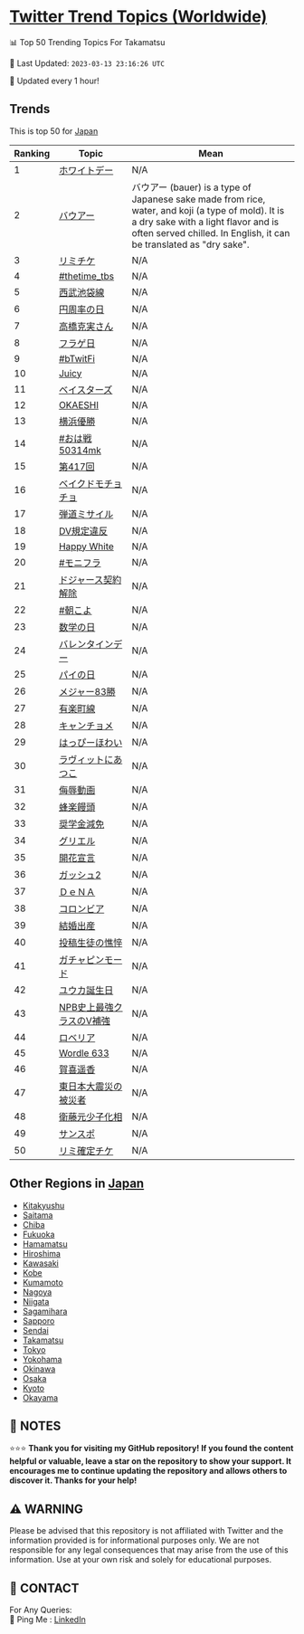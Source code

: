 [Twitter Trend Topics (Worldwide)](https://github.com/ErcinDedeoglu/Twitter-Trend-Topics)
==========


📊 Top 50 Trending Topics For Takamatsu

📆 Last Updated: `2023-03-13 23:16:26 UTC`

🔧 Updated every 1 hour!


## Trends

This is top 50 for [Japan](</Japan>)

| Ranking | Topic | Mean |
| ------- | ------------ | ------------ |
| 1 | [ホワイトデー](http://twitter.com/search?q=%e3%83%9b%e3%83%af%e3%82%a4%e3%83%88%e3%83%87%e3%83%bc) | N/A |
| 2 | [バウアー](http://twitter.com/search?q=%e3%83%90%e3%82%a6%e3%82%a2%e3%83%bc) | バウアー (bauer) is a type of Japanese sake made from rice, water, and koji (a type of mold). It is a dry sake with a light flavor and is often served chilled. In English, it can be translated as "dry sake". |
| 3 | [リミチケ](http://twitter.com/search?q=%e3%83%aa%e3%83%9f%e3%83%81%e3%82%b1) | N/A |
| 4 | [#thetime_tbs](http://twitter.com/search?q=%23thetime_tbs) | N/A |
| 5 | [西武池袋線](http://twitter.com/search?q=%e8%a5%bf%e6%ad%a6%e6%b1%a0%e8%a2%8b%e7%b7%9a) | N/A |
| 6 | [円周率の日](http://twitter.com/search?q=%e5%86%86%e5%91%a8%e7%8e%87%e3%81%ae%e6%97%a5) | N/A |
| 7 | [高橋克実さん](http://twitter.com/search?q=%e9%ab%98%e6%a9%8b%e5%85%8b%e5%ae%9f%e3%81%95%e3%82%93) | N/A |
| 8 | [フラゲ日](http://twitter.com/search?q=%e3%83%95%e3%83%a9%e3%82%b2%e6%97%a5) | N/A |
| 9 | [#bTwitFi](http://twitter.com/search?q=%23bTwitFi) | N/A |
| 10 | [Juicy](http://twitter.com/search?q=Juicy) | N/A |
| 11 | [ベイスターズ](http://twitter.com/search?q=%e3%83%99%e3%82%a4%e3%82%b9%e3%82%bf%e3%83%bc%e3%82%ba) | N/A |
| 12 | [OKAESHI](http://twitter.com/search?q=OKAESHI) | N/A |
| 13 | [横浜優勝](http://twitter.com/search?q=%e6%a8%aa%e6%b5%9c%e5%84%aa%e5%8b%9d) | N/A |
| 14 | [#おは戦50314mk](http://twitter.com/search?q=%23%e3%81%8a%e3%81%af%e6%88%a650314mk) | N/A |
| 15 | [第417回](http://twitter.com/search?q=%e7%ac%ac417%e5%9b%9e) | N/A |
| 16 | [ベイクドモチョチョ](http://twitter.com/search?q=%e3%83%99%e3%82%a4%e3%82%af%e3%83%89%e3%83%a2%e3%83%81%e3%83%a7%e3%83%81%e3%83%a7) | N/A |
| 17 | [弾道ミサイル](http://twitter.com/search?q=%e5%bc%be%e9%81%93%e3%83%9f%e3%82%b5%e3%82%a4%e3%83%ab) | N/A |
| 18 | [DV規定違反](http://twitter.com/search?q=DV%e8%a6%8f%e5%ae%9a%e9%81%95%e5%8f%8d) | N/A |
| 19 | [Happy White](http://twitter.com/search?q=Happy+White) | N/A |
| 20 | [#モニフラ](http://twitter.com/search?q=%23%e3%83%a2%e3%83%8b%e3%83%95%e3%83%a9) | N/A |
| 21 | [ドジャース契約解除](http://twitter.com/search?q=%e3%83%89%e3%82%b8%e3%83%a3%e3%83%bc%e3%82%b9%e5%a5%91%e7%b4%84%e8%a7%a3%e9%99%a4) | N/A |
| 22 | [#朝こよ](http://twitter.com/search?q=%23%e6%9c%9d%e3%81%93%e3%82%88) | N/A |
| 23 | [数学の日](http://twitter.com/search?q=%e6%95%b0%e5%ad%a6%e3%81%ae%e6%97%a5) | N/A |
| 24 | [バレンタインデー](http://twitter.com/search?q=%e3%83%90%e3%83%ac%e3%83%b3%e3%82%bf%e3%82%a4%e3%83%b3%e3%83%87%e3%83%bc) | N/A |
| 25 | [パイの日](http://twitter.com/search?q=%e3%83%91%e3%82%a4%e3%81%ae%e6%97%a5) | N/A |
| 26 | [メジャー83勝](http://twitter.com/search?q=%e3%83%a1%e3%82%b8%e3%83%a3%e3%83%bc83%e5%8b%9d) | N/A |
| 27 | [有楽町線](http://twitter.com/search?q=%e6%9c%89%e6%a5%bd%e7%94%ba%e7%b7%9a) | N/A |
| 28 | [キャンチョメ](http://twitter.com/search?q=%e3%82%ad%e3%83%a3%e3%83%b3%e3%83%81%e3%83%a7%e3%83%a1) | N/A |
| 29 | [はっぴーほわい](http://twitter.com/search?q=%e3%81%af%e3%81%a3%e3%81%b4%e3%83%bc%e3%81%bb%e3%82%8f%e3%81%84) | N/A |
| 30 | [ラヴィットにあつこ](http://twitter.com/search?q=%e3%83%a9%e3%83%b4%e3%82%a3%e3%83%83%e3%83%88%e3%81%ab%e3%81%82%e3%81%a4%e3%81%93) | N/A |
| 31 | [侮辱動画](http://twitter.com/search?q=%e4%be%ae%e8%be%b1%e5%8b%95%e7%94%bb) | N/A |
| 32 | [蜂楽饅頭](http://twitter.com/search?q=%e8%9c%82%e6%a5%bd%e9%a5%85%e9%a0%ad) | N/A |
| 33 | [奨学金減免](http://twitter.com/search?q=%e5%a5%a8%e5%ad%a6%e9%87%91%e6%b8%9b%e5%85%8d) | N/A |
| 34 | [グリエル](http://twitter.com/search?q=%e3%82%b0%e3%83%aa%e3%82%a8%e3%83%ab) | N/A |
| 35 | [開花宣言](http://twitter.com/search?q=%e9%96%8b%e8%8a%b1%e5%ae%a3%e8%a8%80) | N/A |
| 36 | [ガッシュ2](http://twitter.com/search?q=%e3%82%ac%e3%83%83%e3%82%b7%e3%83%a52) | N/A |
| 37 | [ＤｅＮＡ](http://twitter.com/search?q=%ef%bc%a4%ef%bd%85%ef%bc%ae%ef%bc%a1) | N/A |
| 38 | [コロンビア](http://twitter.com/search?q=%e3%82%b3%e3%83%ad%e3%83%b3%e3%83%93%e3%82%a2) | N/A |
| 39 | [結婚出産](http://twitter.com/search?q=%e7%b5%90%e5%a9%9a%e5%87%ba%e7%94%a3) | N/A |
| 40 | [投稿生徒の憔悴](http://twitter.com/search?q=%e6%8a%95%e7%a8%bf%e7%94%9f%e5%be%92%e3%81%ae%e6%86%94%e6%82%b4) | N/A |
| 41 | [ガチャピンモード](http://twitter.com/search?q=%e3%82%ac%e3%83%81%e3%83%a3%e3%83%94%e3%83%b3%e3%83%a2%e3%83%bc%e3%83%89) | N/A |
| 42 | [ユウカ誕生日](http://twitter.com/search?q=%e3%83%a6%e3%82%a6%e3%82%ab%e8%aa%95%e7%94%9f%e6%97%a5) | N/A |
| 43 | [NPB史上最強クラスのV補強](http://twitter.com/search?q=NPB%e5%8f%b2%e4%b8%8a%e6%9c%80%e5%bc%b7%e3%82%af%e3%83%a9%e3%82%b9%e3%81%aeV%e8%a3%9c%e5%bc%b7) | N/A |
| 44 | [ロベリア](http://twitter.com/search?q=%e3%83%ad%e3%83%99%e3%83%aa%e3%82%a2) | N/A |
| 45 | [Wordle 633](http://twitter.com/search?q=Wordle+633) | N/A |
| 46 | [賀喜遥香](http://twitter.com/search?q=%e8%b3%80%e5%96%9c%e9%81%a5%e9%a6%99) | N/A |
| 47 | [東日本大震災の被災者](http://twitter.com/search?q=%e6%9d%b1%e6%97%a5%e6%9c%ac%e5%a4%a7%e9%9c%87%e7%81%bd%e3%81%ae%e8%a2%ab%e7%81%bd%e8%80%85) | N/A |
| 48 | [衛藤元少子化相](http://twitter.com/search?q=%e8%a1%9b%e8%97%a4%e5%85%83%e5%b0%91%e5%ad%90%e5%8c%96%e7%9b%b8) | N/A |
| 49 | [サンスポ](http://twitter.com/search?q=%e3%82%b5%e3%83%b3%e3%82%b9%e3%83%9d) | N/A |
| 50 | [リミ確定チケ](http://twitter.com/search?q=%e3%83%aa%e3%83%9f%e7%a2%ba%e5%ae%9a%e3%83%81%e3%82%b1) | N/A |



## Other Regions in [Japan](</Japan>)

* [Kitakyushu](</Japan/Kitakyushu.md>)
* [Saitama](</Japan/Saitama.md>)
* [Chiba](</Japan/Chiba.md>)
* [Fukuoka](</Japan/Fukuoka.md>)
* [Hamamatsu](</Japan/Hamamatsu.md>)
* [Hiroshima](</Japan/Hiroshima.md>)
* [Kawasaki](</Japan/Kawasaki.md>)
* [Kobe](</Japan/Kobe.md>)
* [Kumamoto](</Japan/Kumamoto.md>)
* [Nagoya](</Japan/Nagoya.md>)
* [Niigata](</Japan/Niigata.md>)
* [Sagamihara](</Japan/Sagamihara.md>)
* [Sapporo](</Japan/Sapporo.md>)
* [Sendai](</Japan/Sendai.md>)
* [Takamatsu](</Japan/Takamatsu.md>)
* [Tokyo](</Japan/Tokyo.md>)
* [Yokohama](</Japan/Yokohama.md>)
* [Okinawa](</Japan/Okinawa.md>)
* [Osaka](</Japan/Osaka.md>)
* [Kyoto](</Japan/Kyoto.md>)
* [Okayama](</Japan/Okayama.md>)



## 📝 NOTES

⭐⭐⭐ **Thank you for visiting my GitHub repository! If you found the content helpful or valuable, leave a star on the repository to show your support. It encourages me to continue updating the repository and allows others to discover it. Thanks for your help!**


## ⚠️ WARNING

Please be advised that this repository is not affiliated with Twitter and the information provided is for informational purposes only. We are not responsible for any legal consequences that may arise from the use of this information. Use at your own risk and solely for educational purposes.


## 📨 CONTACT

 For Any Queries:  
            🏓 Ping Me : [LinkedIn](https://www.linkedin.com/in/ercindedeoglu/)
